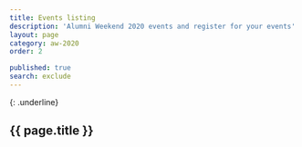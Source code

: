```yaml
---
title: Events listing
description: 'Alumni Weekend 2020 events and register for your events'
layout: page
category: aw-2020
order: 2

published: true
search: exclude
---
```

{: .underline}
## {{ page.title }}
